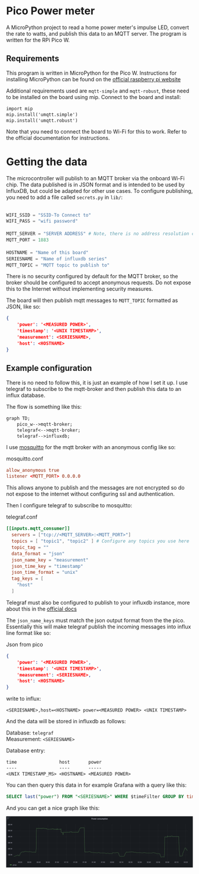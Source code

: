 # Pico Power meter

A MicroPython project to read a home power meter's impulse LED, convert the rate to watts, and publish this data to an MQTT server. The program is written for the RPi Pico W.

## Requirements
This program is written in MicroPython for the Pico W. Instructions for installing MicroPython can be found on the  [official raspberry pi website](https://projects.raspberrypi.org/en/projects/get-started-pico-w/1)

Additional requirements used are `mqtt-simple` and `mqtt-robust`, these need to be installed on the board using mip. Connect to the board and install:

```shell
import mip
mip.install('umqtt.simple')
mip.install('umqtt.robust')
```

Note that you need to connect the board to Wi-Fi for this to work. Refer to the official documentation for instructions.

# Getting the data
The microcontroller will publish to an MQTT broker via the onboard Wi-Fi chip. The data published is in JSON format and is intended to be used by InfluxDB, but could be adapted for other use cases. To configure publishing, you need to add a file called `secrets.py` in `lib/`:

```python

WIFI_SSID = "SSID-To Connect to"
WIFI_PASS = "wifi password"

MQTT_SERVER = "SERVER ADDRESS" # Note, there is no address resolution configured, this should be an IP
MQTT_PORT = 1883

HOSTNAME = "Name of this board"
SERIESNAME = "Name of influxdb series"
MQTT_TOPIC = "MQTT topic to publish to"
```

There is no security configured by default for the MQTT broker, so the broker should be configured to accept anonymous requests. Do not expose this to the Internet without implementing security measures.

The board will then publish mqtt messages to `MQTT_TOPIC` formatted as JSON, like so:

```json
{
    'power': '<MEASURED POWER>',
    'timestamp': '<UNIX TIMESTAMP>',
    'measurement': <SERIESNAME>,
    'host': <HOSTNAME>
}
```

## Example configuration
There is no need to follow this, it is just an example of how I set it up. I use telegraf to subscribe to the mqtt-broker and then publish this data to an influx database.

The flow is something like this:

```mermaid
graph TD;
    pico_w-->mqtt-broker;
    telegraf<-->mqtt-broker;
    telegraf-->influxdb;
```

I use [mosquitto](https://mosquitto.org/) for the mqtt broker with an anonymous config like so: 

mosquitto.conf
```conf
allow_anonymous true
listener <MQTT_PORT> 0.0.0.0
```

This allows anyone to publish and the messages are not encrypted so do not expose to the internet without configuring ssl and authentication.

Then I configure telegraf to subscribe to mosquitto:

telegraf.conf

```conf
[[inputs.mqtt_consumer]]
  servers = ["tcp://<MQTT_SERVER>:<MQTT_PORT>"]
  topics = [ "topic1", "topic2" ] # Configure any topics you use here
  topic_tag = ""
  data_format = "json"
  json_name_key = "measurement"
  json_time_key = "timestamp"
  json_time_format = "unix"
  tag_keys = [
    "host"
  ]
```

Telegraf must also be configured to publish to your influxdb instance, more about this in the [official docs](https://github.com/influxdata/telegraf/blob/master/plugins/outputs/influxdb/README.md)

The `json_name_keys` must match the json output format from the the pico. Essentially this will make telegraf publish the incoming messages into influx line format like so:

Json from pico
```json
{
    'power': '<MEASURED POWER>',
    'timestamp': '<UNIX TIMESTAMP>',
    'measurement': <SERIESNAME>,
    'host': <HOSTNAME>
}
```
write to influx:

```text
<SERIESNAME>,host=<HOSTNAME> power=<MEASURED POWER> <UNIX TIMESTAMP>
```

And the data will be stored in influxdb as follows:

Database: `telegraf`<br>
Measurement: `<SERIESNAME>`

Database entry:
```text
time                host       power
----                ----       -----
<UNIX TIMESTAMP_MS> <HOSTNAME> <MEASURED POWER>
```

You can then query this data in for example Grafana with a query like this:

```sql
SELECT last("power") FROM "<SERIESNAME>" WHERE $timeFilter GROUP BY time($interval), "host" ORDER BY time DESC
```

And you can get a nice graph like this:

![example grapahan graph](example_graph.png "Power Consumption")
